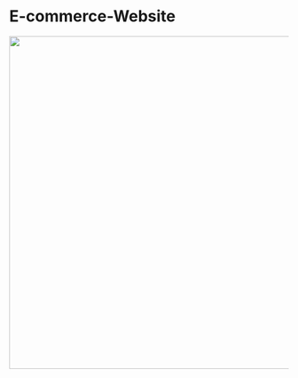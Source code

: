 # E-commerce-Website


<img src="https://github.com/Aisha-Saad/Drew/assets/111194434/bf81ad87-0a30-4977-8078-cf585a1a2ee0"  width="600px">
